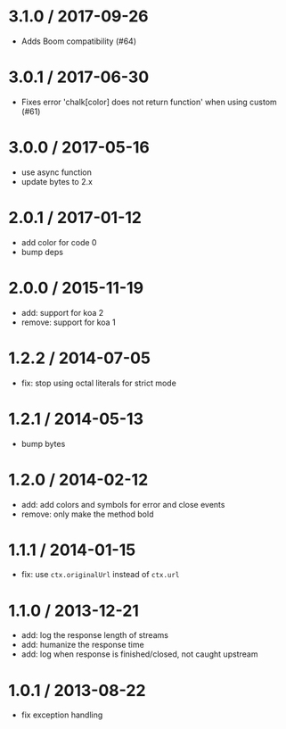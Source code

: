 
3.1.0 / 2017-09-26
==================

 * Adds Boom compatibility (#64)

3.0.1 / 2017-06-30
==================

 * Fixes error 'chalk[color] does not return function' when using custom (#61)

3.0.0 / 2017-05-16
==================

 * use async function
 * update bytes to 2.x

2.0.1 / 2017-01-12
==================

 * add color for code 0
 * bump deps

2.0.0 / 2015-11-19
==================

* add: support for koa 2
* remove: support for koa 1

1.2.2 / 2014-07-05
==================

 * fix: stop using octal literals for strict mode

1.2.1 / 2014-05-13
==================

 * bump bytes

1.2.0 / 2014-02-12
==================

 * add: add colors and symbols for error and close events
 * remove: only make the method bold

1.1.1 / 2014-01-15
==================

 * fix: use `ctx.originalUrl` instead of `ctx.url`

1.1.0 / 2013-12-21
==================

 * add: log the response length of streams
 * add: humanize the response time
 * add: log when response is finished/closed, not caught upstream

1.0.1 / 2013-08-22
==================

 * fix exception handling
